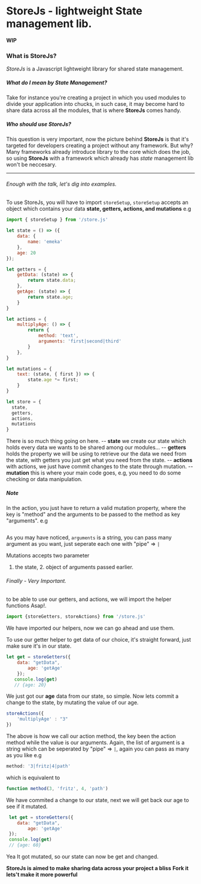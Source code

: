 # StoreJs - lightweight State management lib.


**WIP**

### What is StoreJs?
_StoreJs_ is a Javascript lightweight library for shared state management.

  ##### What do I mean by *State Management?*
  Take for instance you're creating a project in which you used modules to divide your application into chucks,
  in such case, it may become hard to share data across all the modules, that is where **StoreJs** comes handy.
  
  ##### Who should use StoreJs?
  This question is very important, now the picture behind **StoreJs** is that it's targeted for developers creating a project without any framework.
  But why? Many frameworks already introduce library to the core which does the job, so using **StoreJs** with a framework which already has _state_ management lib won't be         neccesary.
  
  ---------------------------------------------------------------------------------------------------------------------------------------------------------------------------------
  
  ###### Enough with the talk, let's dig into examples.
  
  To use StoreJs, you will have to import `storeSetup`,
  `storeSetup` accepts an object which contains your data **state, getters, actions, and mutations**
  e.g
  ```JAVASCRIPT
  import { storeSetup } from '/store.js'
  
  let state = () => ({
      data: {
          name: 'emeka'
      },
      age: 20
  });

  let getters = {
      getData: (state) => {
          return state.data;
      },
      getAge: (state) => {
          return state.age;
      }
  }

  let actions = {
      multiplyAge: () => {
          return {
              method: 'text',
              arguments: 'first|second|third'
          }
      },
  }

  let mutations = {
      text: (state, { first }) => {
          state.age *= first;
      }
  }
  
  let store = {
    state,
    getters,
    actions,
    mutations
  }
  ```
  
  There is so much thing going on here.
  -- **state** we create our state which holds every data we wants to be shared among our modules...
  -- **getters** holds the property we will be using to retrieve our the data we need from the state, with getters you just get what you need from the state.
  -- **actions** with actions, we just have commit changes to the state through mutation.
  -- **mutation** this is where your main code goes, e.g, you need to do some checking or data manipulation.
  
  ##### Note
  
  In the action, you just have to return a valid mutation property, where the key is "method" and the arguments to be passed to the method as key "arguments".
  e.g 
  ```JAVASCRIPT{method: mutationValidProperty, arguments: "...args"}
  ```
  As you may have noticed, `arguments` is a string, you can pass many argument as you want, just seperate each one with "pipe" => `|`
  
  Mutations accepts two parameter
  1. the state, 2. object of arguments passed earlier.
  
  ###### Finally - Very Important.
  
  to be able to use our getters, and actions, we will import the helper functions Asap!.
  ```JAVASCRIPT
  import {storeGetters, storeActions} from '/store.js'
  ```
  
  We have imported our helpers, now we can go ahead and use them.
  
  To use our getter helper to get data of our choice, it's straight forward, just make sure it's in our state.
  
  ```JAVASCRIPT
  let get = storeGetters({
      data: "getData",
          age: 'getAge'
      });
     console.log(get)
     // {age: 20}
 ```
     
  We just got our **age** data from our state, so simple.
  Now lets commit a change to the state, by mutating the value of our age.
  
  ```JAVASCRIPT
  storeActions({
      'multiplyAge' : "3"
  })
  ```
  
  The above is how we call our action method, the key been the action method while the value is our arguments. Again, the list of argument is a string which can be seperated by
  "pipe" => `|`, again you can pass as many as you like e.g 
  ```JAVASCRIPT 
  method: '3|fritz|4|path'
  ``` 
  which is equivalent to 
  ```JAVASCRIPT 
  function method(3, 'fritz', 4, 'path')
  ```
  
  We have commited a change to our state, next we will get back our age to see if it mutated.
  
  ```JAVASCRIPT
   let get = storeGetters({
      data: "getData",
          age: 'getAge'
   });
   console.log(get)
   // {age: 60}
   ```


Yea It got mutated, so our state can now be get and changed.

**StoreJs is aimed to make sharing data across your project a bliss**
**Fork it lets't make it more powerful**
     
  
  
